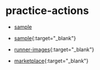# practice-actions

- <a href="https://github.com/tmknom/example-github-cicd/tree/main" target="_blank" rel="noopener noreferrer">sample</a>

- [sample](https://github.com/tmknom/example-github-cicd/tree/main){:target="\_blank"}
- [runner-images](https://github.com/actions/runner-images){:target="\_blank"}
- [marketplace](https://github.com/marketplace){:target="\_blank"}
